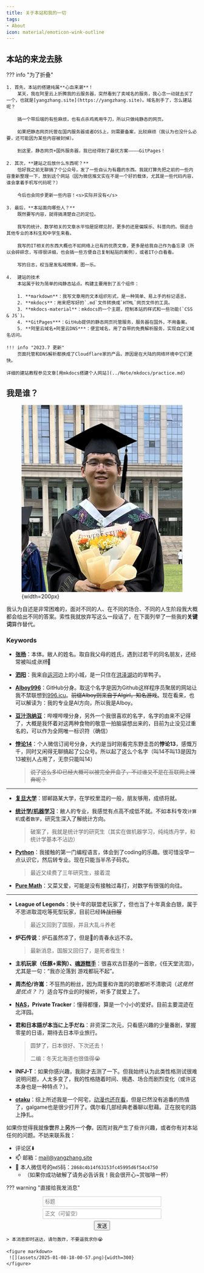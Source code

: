 ```yaml
---
title: 关于本站和我的一切
tags: 
- About
icon: material/emoticon-wink-outline
---
```


<script src="https://challenges.cloudflare.com/turnstile/v0/api.js?onload=onloadTurnstileCallback" defer></script>

## 本站的来龙去脉

??? info "为了折叠"

    1. 首先，本站的搭建纯属**心血来潮**！  
        某天，我在阿里云上折腾我的云服务器，突然看到了卖域名的服务，我心念一动就去买了一个，也就是[yangzhang.site](https://yangzhang.site)。域名到手了，怎么建站呢？

        搞一个带后端的有些麻烦，也有点杀鸡焉用牛刀，所以只做纯静态的网页。

        如果把静态网页托管在国内服务器或者OSS上，则需要备案，比较麻烦（我认为也没什么必要，还可能因为某些内容被封掉）。

        到这里，静态网页+国外服务器，我已经得到了最优方案————GitPages！

    2. 其次，**建站之后放什么东西呢？**   
        恰好我之前无聊搞了个公众号，发了一些自认为有趣的东西。我就打算先把之前的一些内容重新整理一下，放到这个网站（因为微信推文实在不是一个好的载体，尤其是一些代码内容，谁会拿着手机写代码呢？）

        今后也会同步更新一些内容！<s>实际并没有</s>

    3. 最后，**本站面向哪些人？**  
        既然要写内容，就得搞清楚自己的定位。

        我写的统计、数学相关的文章水平怕是捉襟见肘，更多的还是偏娱乐、科普向的。很适合其他专业的本科生和中学生来看。 

        我写的IT相关的东西大概也不如网络上已有的优质文章，更多是给我自己作为备忘录（所以会碎碎念，写得很详细，也会搞一些方便自己复制粘贴的案例），或者IT小白看看。

        写的日志，权当是发私域微博，图一乐。

    4.  建站的技术  
        本站属于较为简单的纯静态站点。构建主要用到了五个组件：

        1. **markdown**：我写文章用的文本组织形式，是一种简单、易上手的标记语言。
        2. **mkdocs**：用来把写好的`.md`文件转换成`HTML`网页文件的工具。
        3. **mkdocs-material**：mkdocs的一个主题，控制本站的样式和一些功能(`CSS & JS`)。
        4. **GitPages***：GitHub提供的静态网页托管服务，服务器在国外，不用备案。
        5. **阿里云域名+阿里云DNS***：便宜域名，用了自带的免费解析服务，实现自定义域名访问。

    !!! info "2023.7 更新"
        页面托管和DNS解析都换成了Cloudflare家的产品，原因是在大陆的网络环境中它们更快。

    详细的建站教程参见文章[用mkdocs搭建个人网站](../Note/mkdocs/practice.md)

## 我是谁？

<figure markdown>

![](assets/me.png){width=200px}

</figure>

我认为自述是非常困难的，面对不同的人、在不同的场合、不同的人生阶段我大概都会给出不同的答案。索性我就放弃写这么一段话了，在下面列举了一些我的**关键词**算作替代。

### Keywords

- [**张杨**](../Blog/2023/name.md)：本体。敝人的姓名。取自我父母的姓氏，遇到过若干的同名朋友，还经常被叫成*张扬*🤣
- [**泗阳**](https://zh.wikipedia.org/wiki/%E6%B3%97%E9%98%B3%E5%8E%BF)：我来自[运河](https://zh.wikipedia.org/zh-hans/%E4%BA%AC%E6%9D%AD%E5%A4%A7%E8%BF%90%E6%B2%B3)边上的小城，是一只住在[洪泽湖](https://zh.wikipedia.org/wiki/%E6%B4%AA%E6%B3%BD%E6%B9%96)边的旱鸭子。
- [**AIboy996**](https://github.com/AIboy996)：GitHub分身。取这个名字是因为Github这样程序员聚居的网站让我不禁联想到[996.icu](https://996.icu)。<s>前缀AIboy则来自于AIgirl，知名游戏</s>。现在看来，也可以解读为：我的专业是AI方向，所以我是AIboy。
- [**豆汁泡纳豆**](https://space.bilibili.com/85735334)：哔哩哔哩分身，另外一个我很喜欢的名字，名字的由来不记得了，大概是我怀着对这两种食物的敬意一拍脑袋想出来的，目前为止没见过重名的，可以作为全网唯一标识符（确信）
- [**悖论14**](../assets/images/qrcode.jpg)：个人微信订阅号分身，大约是当时刚看完东野圭吾的**悖论13**，感慨万千，同时又闲得无聊搞起了公众号。所以起了这么个名字（叫14不叫13是因为13被别人占用了，无奈只能叫14）

    > <s>说了这么多ID已经大概可以被完全开盒了，不过谁又不是在互联网上裸奔呢？</s>

<hr>

- [**复旦大学**](../Note/Fudan/index.md)：邯郸路某大学，在学校里混的一般，朋友够用，成绩将就。
- [**统计学/机器学习**](../Statistics/index.md)：敝人的专业，我感觉有点高不成低不就。不如本科专攻`计算机`或者`数学`，研究生深入了解统计方向。

    > 破案了，我就是统计学的研究生（其实在做机器学习，纯纯炼丹学，和统计学基本不沾边）

- [**Python**](../Python/index.md)：我接触的第一门编程语言，体会到了coding的乐趣。很可惜没早一点认识它，然后转专业。现在只能当半吊子码农。

    > 最近又续费了三年研究生，接着混

- [**Pure Math**](../SomeMath/index.md)：又菜又爱，可能是没有接触过毒打，对数学有很强的向往。

<hr>

- **League of Legends**：快十年的联盟老玩家了，但也当了十年真金白银，属于不思进取混吃等死型玩家，目前已经<s>转战日服</s>

    > 最近又回到了国服，并且大乱斗养老

- **炉石传说**：炉石虽然凉了，但是👴的青春永远不凉。

    > 最新消息，国服又回归了，是死者復生！

- **主机玩家（任豚+索狗）、[魂游糕手](../Note/Gaming/bloodborne.md)**：很喜欢古巨基的一首歌，《任天堂流泪》，尤其是一句：“我亦沦落到 游戏都玩不起”。
- **周杰伦/许嵩**：不狂热的粉丝，因为周董和许嵩的的歌都听不清歌词（*这竟然是优点？？*）适合写作业的时候听，听多了就爱上了。
- **[NAS](../Note/NAS/index.md)，Private Tracker**：懂得都懂，算是一个小小的爱好。目前主要混迹在北洋园。
- **君和日本語が本当に上手だね**：非资深二次元，只看感兴趣的少量番剧，掌握零星的日语，期待去日本毕业旅行。

    > 圆梦了，日本很好、下次还去！
    >
    > 二编：冬天北海道也很值得😭

- **INFJ-T**：如果你感兴趣，我刚才去测了一下。但我始终认为此类性格测试很难说明问题，人太多变了，我的性格随着时间、境遇、场合而剧烈变化（或许这本身也是一种特点？）。

- [**otaku**](./hobby.md)：综上所述我是一个阿宅，[动漫也还在看](https://bangumi.tv/anime/list/759154/do)，但是已然没有追番的热情了，galgame也是很少打开了。偶尔看几部经典老番聊以慰藉。正在脱宅的路上挣扎。

如果你觉得我就像**世**界上**另**外一个**你**，因而对我产生了些许兴趣，或者你有对本站任何的问题。不妨来联系我：

- 评论区⬇️
- 📫 邮箱：[mail@yangzhang.site](mailto:mail@yangzhang.site)
- 💬 本人微信号的`md5`码：`2868c4b14f63153fc45995d6f54c4750`
    - （如果你成功破解了请务必告诉我！我会很开心~赏咖啡一杯）

<!-- hint：我的微信号是纯小写英文字母构成的哦 -->

??? warning "直接给我发消息"
    <div align="center">
        <form action="https://bark.yangz.site" method="get" target="_blank">
            <input type="text" name="title" placeholder="标题" style="border: 1px solid #ccc; padding: 5px; margin: 5px; display: block; width: 300px;">
            <input type="text" name="body" placeholder="正文（可留空）" style="border: 1px solid #ccc; padding: 5px; margin: 5px; display: block; width: 300px;">
            <div class="cf-turnstile" data-sitekey="0x4AAAAAAA420QdUWVuMyAvd"></div>
            <button type="submit" class="md-button md-button--primary">发送</button>
        </form>
    </div>

    > 本消息即时送达，请勿轰炸，不要逼我求你😭
    
    <figure markdown>
     ![](assets/2025-01-08-18-00-57.png){width=300}
    </figure>
    
